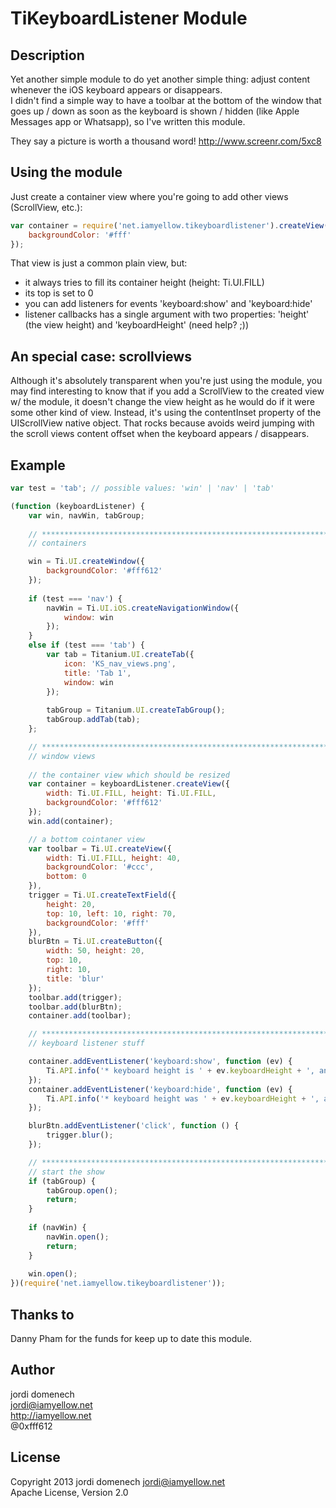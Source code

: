 # TiKeyboardListener Module

## Description

Yet another simple module to do yet another simple thing: adjust content whenever the iOS keyboard appears or disappears.  
I didn't find a simple way to have a toolbar at the bottom of the window that goes up / down as soon as the keyboard is shown / hidden (like Apple Messages app or Whatsapp), so I've written this module.

They say a picture is worth a thousand word! http://www.screenr.com/5xc8

## Using the module

Just create a container view where you're going to add other views (ScrollView, etc.):

```js
var container = require('net.iamyellow.tikeyboardlistener').createView({
	backgroundColor: '#fff'
});
```

That view is just a common plain view, but:

* it always tries to fill its container height (height: Ti.UI.FILL)
* its top is set to 0
* you can add listeners for events 'keyboard:show' and 'keyboard:hide'
* listener callbacks has a single argument with two properties: 'height' (the view height) and 'keyboardHeight' (need help? ;))

## An **special** case: scrollviews

Although it's absolutely transparent when you're just using the module, you may find interesting to know that if you add a ScrollView to the created view w/ the module, it doesn't change the view height as he would do if it were some other kind of view. Instead, it's using the contentInset property of the UIScrollView native object. That rocks because avoids weird jumping with the scroll views content offset when the keyboard appears / disappears.

## Example

```js
var test = 'tab'; // possible values: 'win' | 'nav' | 'tab'

(function (keyboardListener) {
	var win, navWin, tabGroup;
	
	// ****************************************************************************************************************
	// containers

	win = Ti.UI.createWindow({
		backgroundColor: '#fff612'
	});
	
	if (test === 'nav') {
		navWin = Ti.UI.iOS.createNavigationWindow({
			window: win
		});
	}
	else if (test === 'tab') {
		var tab = Titanium.UI.createTab({
			icon: 'KS_nav_views.png',
			title: 'Tab 1',
			window: win
		});
		
		tabGroup = Titanium.UI.createTabGroup();
		tabGroup.addTab(tab);
	};	

	// ****************************************************************************************************************
	// window views 
	
	// the container view which should be resized
	var container = keyboardListener.createView({
		width: Ti.UI.FILL, height: Ti.UI.FILL,
		backgroundColor: '#fff612'
	});
	win.add(container);

	// a bottom cointaner view
	var toolbar = Ti.UI.createView({
		width: Ti.UI.FILL, height: 40,
		backgroundColor: '#ccc',
		bottom: 0
	}),
	trigger = Ti.UI.createTextField({
		height: 20,
		top: 10, left: 10, right: 70,
		backgroundColor: '#fff'
	}),
	blurBtn = Ti.UI.createButton({
		width: 50, height: 20,
		top: 10,
		right: 10,
		title: 'blur'
	});
	toolbar.add(trigger);
	toolbar.add(blurBtn);
	container.add(toolbar);

	// ****************************************************************************************************************
	// keyboard listener stuff

	container.addEventListener('keyboard:show', function (ev) {
		Ti.API.info('* keyboard height is ' + ev.keyboardHeight + ', and my height is now ' + ev.height);
	});
	container.addEventListener('keyboard:hide', function (ev) {
		Ti.API.info('* keyboard height was ' + ev.keyboardHeight + ', and my height is now ' + ev.height);
	});

	blurBtn.addEventListener('click', function () {
		trigger.blur();
	});

	// ****************************************************************************************************************
	// start the show
	if (tabGroup) {
		tabGroup.open();
		return;
	}
	
	if (navWin) {
		navWin.open();
		return;	
	}
	
	win.open();
})(require('net.iamyellow.tikeyboardlistener'));
```

## Thanks to

Danny Pham for the funds for keep up to date this module.

## Author

jordi domenech  
jordi@iamyellow.net  
http://iamyellow.net  
@0xfff612

## License

Copyright 2013 jordi domenech <jordi@iamyellow.net>  
Apache License, Version 2.0